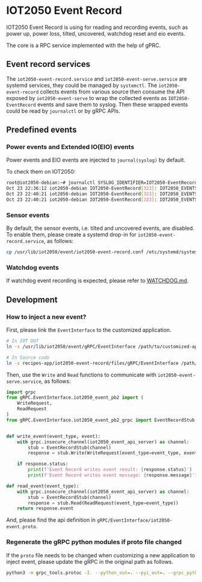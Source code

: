 # IOT2050 Event Record

IOT2050 Event Record is using for reading and recording events, such as
power up, power loss, tilted, uncovered, watchdog reset and eio events.

The core is a RPC service implemented with the help of gPRC.

## Event record services

The `iot2050-event-record.service` and `iot2050-event-serve.service` are systemd
services, they could be managed by `systemctl`. The `iot2050-event-record` collects events from various source then consume the API exposed by `iot2050-event-serve`
to wrap the collected events as `IOT2050-EventRecord` events and save them to
syslog. Then these wrapped events could be read by `journalctl` or by gRPC APIs.

## Predefined events

### Power events and Extended IO(EIO) events

Power events and EIO events are injected to `journal(syslog)` by default.

To check them on IOT2050:

```sh
root@iot2050-debian:~# journalctl SYSLOG_IDENTIFIER=IOT2050-EventRecord
Oct 23 22:36:12 iot2050-debian IOT2050-EventRecord[323]: IOT2050_EVENTS.power: 2023-10-23 22:36:00 the device is powered up
Oct 23 22:40:21 iot2050-debian IOT2050-EventRecord[323]: IOT2050_EVENTS.power: 2023-10-23 22:34:4 [2] power loss
Oct 23 22:40:21 iot2050-debian IOT2050-EventRecord[323]: IOT2050_EVENTS.eio: 2023-10-23 22:12:54 [11] slot1 lost
```

### Sensor events

By default, the sensor events, i.e. tilted and uncovered events, are disabled.
To enable them, please create a systemd drop-in for `iot2050-event-record.service`,
as follows:

```sh
cp /usr/lib/iot2050/event/iot2050-event-record.conf /etc/systemd/system/iot2050-event-record.service.d/
```

### Watchdog events

If watchdog event recording is expected, please refer to [WATCHDOG.md](./WATCHDOG.md).

## Development

### How to inject a new event?

First, please link the `EventInterface` to the customized application.
```sh
# In IOT DUT
ln -s /usr/lib/iot2050/event/gRPC/EventInterface /path/to/customized-app/gRPC/EventInterface

# In Source code
ln -s recipes-app/iot2050-event-record/files/gRPC/EventInterface /path/to/customized-app/gRPC/EventInterface
```

Then, use the `Write` and `Read` functions to communicate with
`iot2050-event-serve.service`, as follows:

```python
import grpc
from gRPC.EventInterface.iot2050_event_pb2 import (
    WriteRequest,
    ReadRequest
)
from gRPC.EventInterface.iot2050_event_pb2_grpc import EventRecordStub


def write_event(event_type, event):
    with grpc.insecure_channel(iot2050_event_api_server) as channel:
        stub = EventRecordStub(channel)
        response = stub.Write(WriteRequest(event_type=event_type, event=event))

    if response.status:
        print(f'Event Record writes event result: {response.status}')
        print(f'Event Record writes event message: {response.message}')

def read_event(event_type):
    with grpc.insecure_channel(iot2050_event_api_server) as channel:
        stub = EventRecordStub(channel)
        response = stub.Read(ReadRequest(event_type=event_type))
    return response.event
```

And, please find the api definition in `gRPC/EventInterface/iot2050-event.proto`.

### Regenerate the gRPC python modules if proto file changed

If the `proto` file needs to be changed when customizing a new application
to inject event, please update the gRPC in the original path as follows.

```sh
python3 -m grpc_tools.protoc -I. --python_out=. --pyi_out=. --grpc_python_out=. gRPC/EventInterface/iot2050-event.proto
```
